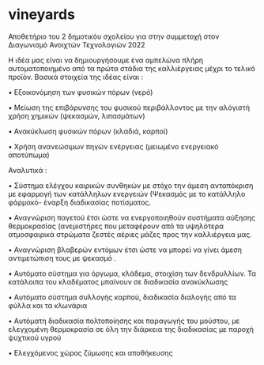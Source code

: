 # vineyards
Αποθετήριο του 2 δημοτικόυ σχολείου   για στην συμμετοχή στον Διαγωνισμό  Ανοιχτών Τεχνολογιών 2022

Η ιδέα μας είναι  να δημιουργήσουμε ένα αμπελώνα πλήρη αυτοματοποιημένο από τα πρώτα στάδια της καλλιέργειας μέχρι το τελικό προϊόν.
Βασικά στοιχεία της ιδέας είναι :
 
•	Εξοικονόμηση των φυσικών πόρων (νερό)

•	Μείωση της επιβάρυνσης του φυσικού περιβάλλοντος με την αλόγιστή  χρήση  χημικών (ψεκασμών,  λιπασμάτων)

•	Ανακύκλωση  φυσικών πόρων (κλαδιά, καρποί)

•	Χρήση ανανεώσιμων πηγών ενέργειας (μειωμένο ενεργειακό αποτύπωμα)  

Αναλυτικά :

•	Σύστημα ελέγχου καιρικών συνθηκών με στόχο την άμεση ανταπόκριση με εφαρμογή των κατάλληλων ενεργειών  (Ψεκασμός με το κατάλληλο φάρμακό- έναρξη διαδικασίας ποτίσματος.

•	Αναγνώριση παγετού έτσι ώστε να ενεργοποιηθούν συστήματα αύξησης θερμοκρασίας  (ανεμιστήρες που μεταφέρουν από τα υψηλότερα ατμοσφαιρικά στρώματα ζεστές αέριες μάζες προς την καλλιέργεια μας. 

•	Αναγνώριση βλαβερών  εντόμων έτσι ώστε να μπορεί να γίνει άμεση αντιμετώπιση τους με ψεκασμό .

•	Αυτόματο σύστημα για όργωμα, κλάδεμα, στοιχίση των δενδρυλλίων. Τα κατάλοιπα του κλαδέματος μπαίνουν σε διαδικασία ανακύκλωσης

•	Αυτόματο σύστημα συλλογής καρπού,  διαδικασία διαλογής από τα φύλλα και τα κλωνάρια

•	Αυτόματη διαδικασία   πολτοποίησης και παραγωγής του μούστου, με ελεγχομένη θερμοκρασία σε όλη την διάρκεια  της διαδικασίας με παροχή ψυχτικού υγρού

•	Ελεγχόμενος χώρος ζύμωσης και αποθήκευσης  


